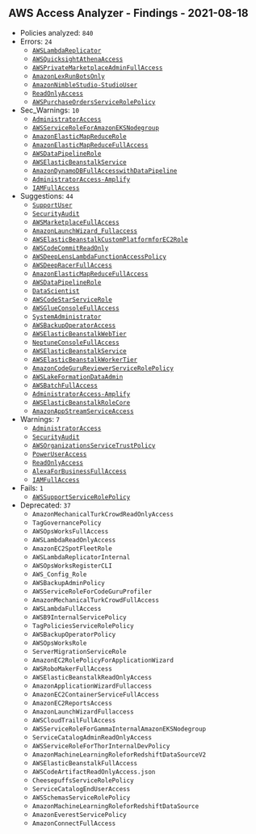 ## AWS Access Analyzer - Findings - 2021-08-18

- Policies analyzed: `840`
- Errors: `24`
  - [`AWSLambdaReplicator`](./AWSLambdaReplicator.json)
  - [`AWSQuicksightAthenaAccess`](./AWSQuicksightAthenaAccess.json)
  - [`AWSPrivateMarketplaceAdminFullAccess`](./AWSPrivateMarketplaceAdminFullAccess.json)
  - [`AmazonLexRunBotsOnly`](./AmazonLexRunBotsOnly.json)
  - [`AmazonNimbleStudio-StudioUser`](./AmazonNimbleStudio-StudioUser.json)
  - [`ReadOnlyAccess`](./ReadOnlyAccess.json)
  - [`AWSPurchaseOrdersServiceRolePolicy`](./AWSPurchaseOrdersServiceRolePolicy.json)
- Sec_Warnings: `10`
  - [`AdministratorAccess`](./AdministratorAccess.json)
  - [`AWSServiceRoleForAmazonEKSNodegroup`](./AWSServiceRoleForAmazonEKSNodegroup.json)
  - [`AmazonElasticMapReduceRole`](./AmazonElasticMapReduceRole.json)
  - [`AmazonElasticMapReduceFullAccess`](./AmazonElasticMapReduceFullAccess.json)
  - [`AWSDataPipelineRole`](./AWSDataPipelineRole.json)
  - [`AWSElasticBeanstalkService`](./AWSElasticBeanstalkService.json)
  - [`AmazonDynamoDBFullAccesswithDataPipeline`](./AmazonDynamoDBFullAccesswithDataPipeline.json)
  - [`AdministratorAccess-Amplify`](./AdministratorAccess-Amplify.json)
  - [`IAMFullAccess`](./IAMFullAccess.json)
- Suggestions: `44`
  - [`SupportUser`](./SupportUser.json)
  - [`SecurityAudit`](./SecurityAudit.json)
  - [`AWSMarketplaceFullAccess`](./AWSMarketplaceFullAccess.json)
  - [`AmazonLaunchWizard_Fullaccess`](./AmazonLaunchWizard_Fullaccess.json)
  - [`AWSElasticBeanstalkCustomPlatformforEC2Role`](./AWSElasticBeanstalkCustomPlatformforEC2Role.json)
  - [`AWSCodeCommitReadOnly`](./AWSCodeCommitReadOnly.json)
  - [`AWSDeepLensLambdaFunctionAccessPolicy`](./AWSDeepLensLambdaFunctionAccessPolicy.json)
  - [`AWSDeepRacerFullAccess`](./AWSDeepRacerFullAccess.json)
  - [`AmazonElasticMapReduceFullAccess`](./AmazonElasticMapReduceFullAccess.json)
  - [`AWSDataPipelineRole`](./AWSDataPipelineRole.json)
  - [`DataScientist`](./DataScientist.json)
  - [`AWSCodeStarServiceRole`](./AWSCodeStarServiceRole.json)
  - [`AWSGlueConsoleFullAccess`](./AWSGlueConsoleFullAccess.json)
  - [`SystemAdministrator`](./SystemAdministrator.json)
  - [`AWSBackupOperatorAccess`](./AWSBackupOperatorAccess.json)
  - [`AWSElasticBeanstalkWebTier`](./AWSElasticBeanstalkWebTier.json)
  - [`NeptuneConsoleFullAccess`](./NeptuneConsoleFullAccess.json)
  - [`AWSElasticBeanstalkService`](./AWSElasticBeanstalkService.json)
  - [`AWSElasticBeanstalkWorkerTier`](./AWSElasticBeanstalkWorkerTier.json)
  - [`AmazonCodeGuruReviewerServiceRolePolicy`](./AmazonCodeGuruReviewerServiceRolePolicy.json)
  - [`AWSLakeFormationDataAdmin`](./AWSLakeFormationDataAdmin.json)
  - [`AWSBatchFullAccess`](./AWSBatchFullAccess.json)
  - [`AdministratorAccess-Amplify`](./AdministratorAccess-Amplify.json)
  - [`AWSElasticBeanstalkRoleCore`](./AWSElasticBeanstalkRoleCore.json)
  - [`AmazonAppStreamServiceAccess`](./AmazonAppStreamServiceAccess.json)
- Warnings: `7`
  - [`AdministratorAccess`](./AdministratorAccess.json)
  - [`SecurityAudit`](./SecurityAudit.json)
  - [`AWSOrganizationsServiceTrustPolicy`](./AWSOrganizationsServiceTrustPolicy.json)
  - [`PowerUserAccess`](./PowerUserAccess.json)
  - [`ReadOnlyAccess`](./ReadOnlyAccess.json)
  - [`AlexaForBusinessFullAccess`](./AlexaForBusinessFullAccess.json)
  - [`IAMFullAccess`](./IAMFullAccess.json)
- Fails: `1`
  - [`AWSSupportServiceRolePolicy`](./AWSSupportServiceRolePolicy.json)
- Deprecated: `37`
  - `AmazonMechanicalTurkCrowdReadOnlyAccess`
  - `TagGovernancePolicy`
  - `AWSOpsWorksFullAccess`
  - `AWSLambdaReadOnlyAccess`
  - `AmazonEC2SpotFleetRole`
  - `AWSLambdaReplicatorInternal`
  - `AWSOpsWorksRegisterCLI`
  - `AWS_Config_Role`
  - `AWSBackupAdminPolicy`
  - `AWSServiceRoleForCodeGuruProfiler`
  - `AmazonMechanicalTurkCrowdFullAccess`
  - `AWSLambdaFullAccess`
  - `AWSB9InternalServicePolicy`
  - `TagPoliciesServiceRolePolicy`
  - `AWSBackupOperatorPolicy`
  - `AWSOpsWorksRole`
  - `ServerMigrationServiceRole`
  - `AmazonEC2RolePolicyForApplicationWizard`
  - `AWSRoboMakerFullAccess`
  - `AWSElasticBeanstalkReadOnlyAccess`
  - `AmazonApplicationWizardFullaccess`
  - `AmazonEC2ContainerServiceFullAccess`
  - `AmazonEC2ReportsAccess`
  - `AmazonLaunchWizardFullaccess`
  - `AWSCloudTrailFullAccess`
  - `AWSServiceRoleForGammaInternalAmazonEKSNodegroup`
  - `ServiceCatalogAdminReadOnlyAccess`
  - `AWSServiceRoleForThorInternalDevPolicy`
  - `AmazonMachineLearningRoleforRedshiftDataSourceV2`
  - `AWSElasticBeanstalkFullAccess`
  - `AWSCodeArtifactReadOnlyAccess.json`
  - `CheesepuffsServiceRolePolicy`
  - `ServiceCatalogEndUserAccess`
  - `AWSSchemasServiceRolePolicy`
  - `AmazonMachineLearningRoleforRedshiftDataSource`
  - `AmazonEverestServicePolicy`
  - `AmazonConnectFullAccess`
